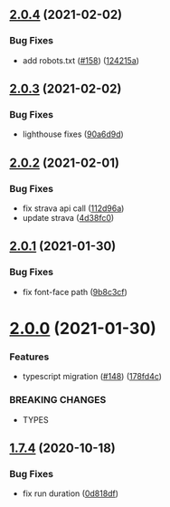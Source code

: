 ## [2.0.4](https://github.com/rfoel/run/compare/v2.0.3...v2.0.4) (2021-02-02)


### Bug Fixes

* add robots.txt ([#158](https://github.com/rfoel/run/issues/158)) ([124215a](https://github.com/rfoel/run/commit/124215aa75a7c16fdb4e1305a70da703e1c5ddb3))

## [2.0.3](https://github.com/rfoel/run/compare/v2.0.2...v2.0.3) (2021-02-02)


### Bug Fixes

* lighthouse fixes ([90a6d9d](https://github.com/rfoel/run/commit/90a6d9d9e6987b64b4a426a2cac25297a5b2e20a))

## [2.0.2](https://github.com/rfoel/run/compare/v2.0.1...v2.0.2) (2021-02-01)


### Bug Fixes

* fix strava api call ([112d96a](https://github.com/rfoel/run/commit/112d96a0e82ee94c94e66af8a99b8a8073038abd))
* update strava ([4d38fc0](https://github.com/rfoel/run/commit/4d38fc012147c0e5af5f4a2238f6a4f9f5058a96))

## [2.0.1](https://github.com/rfoel/run/compare/v2.0.0...v2.0.1) (2021-01-30)


### Bug Fixes

* fix font-face path ([9b8c3cf](https://github.com/rfoel/run/commit/9b8c3cfed52864141fc287d76067ef810520fd8c))

# [2.0.0](https://github.com/rfoel/run/compare/v1.7.4...v2.0.0) (2021-01-30)


### Features

* typescript migration ([#148](https://github.com/rfoel/run/issues/148)) ([178fd4c](https://github.com/rfoel/run/commit/178fd4c29a3c9ccf943d09dee5588bed92039590))


### BREAKING CHANGES

* TYPES

## [1.7.4](https://github.com/rfoel/run/compare/v1.7.3...v1.7.4) (2020-10-18)


### Bug Fixes

* fix run duration ([0d818df](https://github.com/rfoel/run/commit/0d818dfaff5daa479d78dd03f3cfb9fe87b422b9))
